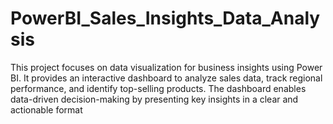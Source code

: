 # PowerBI_Sales_Insights_Data_Analysis
This project focuses on data visualization for business insights using Power BI. It provides an interactive dashboard to analyze sales data, track regional performance, and identify top-selling products. The dashboard enables data-driven decision-making by presenting key insights in a clear and actionable format

